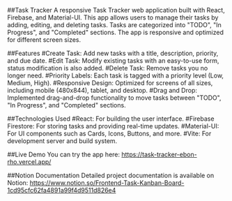 ##Task Tracker
A responsive Task Tracker web application built with React, Firebase, and Material-UI. This app allows users to manage their tasks by adding, editing, and deleting tasks. Tasks are categorized into "TODO", "In Progress", and "Completed" sections. The app is responsive and optimized for different screen sizes.

##Features
#Create Task: Add new tasks with a title, description, priority, and due date.
#Edit Task: Modify existing tasks with an easy-to-use form, status modification is also added.
#Delete Task: Remove tasks you no longer need.
#Priority Labels: Each task is tagged with a priority level (Low, Medium, High).
#Responsive Design: Optimized for screens of all sizes, including mobile (480x844), tablet, and desktop.
#Drag and Drop: Implemented drag-and-drop functionality to move tasks between "TODO", "In Progress", and "Completed" sections.

##Technologies Used
#React: For building the user interface.
#Firebase Firestore: For storing tasks and providing real-time updates.
#Material-UI: For UI components such as Cards, Icons, Buttons, and more.
#Vite: For development server and build system.

##Live Demo
You can try the app here: https://task-tracker-ebon-rho.vercel.app/

##Notion Documentation
Detailed project documentation is available on Notion: https://www.notion.so/Frontend-Task-Kanban-Board-1cd95cfc62fa4891a99f4d9511d826e4
